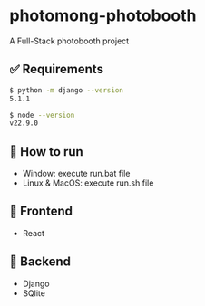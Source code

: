 # photomong-photobooth
A Full-Stack photobooth project

## :white_check_mark: Requirements
```bash
$ python -m django --version
5.1.1

$ node --version
v22.9.0
```

## :checkered_flag: How to run ##

- Window: execute run.bat file
- Linux & MacOS: execute run.sh file

## 🤡 Frontend

- React

## 👾 Backend

- Django
- SQlite
